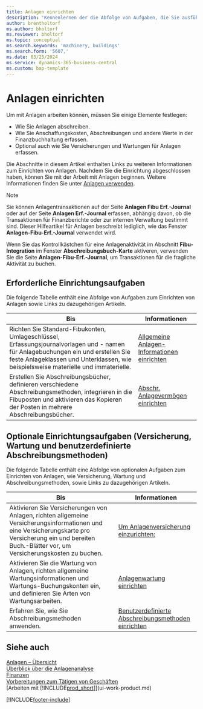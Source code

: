 ```yaml
---
title: Anlagen einrichten
description: 'Kennenlernen der die Abfolge von Aufgaben, die Sie ausführen müssen, um Anlagen einzurichten, wie Arbeitsplätze oder Gebäude.'
author: brentholtorf
ms.author: bholtorf
ms.reviewer: bholtorf
ms.topic: conceptual
ms.search.keywords: 'machinery, buildings'
ms.search.form: '5607,'
ms.date: 03/25/2024
ms.service: dynamics-365-business-central
ms.custom: bap-template
---
```

# Anlagen einrichten

Um mit Anlagen arbeiten können, müssen Sie einige Elemente festlegen:  

* Wie Sie Anlagen abschreiben.  
* Wie Sie Anschaffungskosten, Abschreibungen und andere Werte in der Finanzbuchhaltung erfassen.  
* Optional auch wie Sie Versicherungen und Wartungen für Anlagen erfassen.

Die Abschnitte in diesem Artikel enthalten Links zu weiteren Informationen zum Einrichten von Anlagen. Nachdem Sie die Einrichtung abgeschlossen haben, können Sie mit der Arbeit mit Anlagen beginnen. Weitere Informationen finden Sie unter [Anlagen verwenden](fa-manage.md).  

> [!NOTE]  
> Sie können Anlagentransaktionen auf der Seite **Anlagen Fibu Erf.-Journal** oder auf der Seite **Anlagen Erf.-Journal** erfassen, abhängig davon, ob die Transaktionen für Finanzberichte oder zur internen Verwaltung bestimmt sind. Dieser Hilfeartikel für Anlagen beschreibt lediglich, wie das Fenster **Anlagen-Fibu-Erf.-Journal** verwendet wird.  

Wenn Sie das Kontrollkästchen für eine Anlagenaktivität im Abschnitt **Fibu-Integration** im Fenster **Abschreibungsbuch-Karte** aktiveren, verwenden Sie die Seite **Anlagen-Fibu-Erf.-Journal**, um Transaktionen für die fragliche Aktivität zu buchen.

## Erforderliche Einrichtungsaufgaben

Die folgende Tabelle enthält eine Abfolge von Aufgaben zum Einrichten von Anlagen sowie Links zu dazugehörigen Artikeln.

| Bis | Informationen |
|---|---|
| Richten Sie Standard-Fibukonten, Umlageschlüssel, Erfassungsjournalvorlagen und - namen für Anlagebuchungen ein und erstellen Sie feste Anlageklassen und Unterklassen, wie beispielsweise materielle und immaterielle. |[Allgemeine Anlagen-Informationen einrichten](fa-how-setup-general.md) |
| Erstellen Sie Abschreibungsbücher, definieren verschiedene Abschreibungsmethoden, integrieren in die Fibuposten und aktivieren das Kopieren der Posten in mehrere Abschreibungsbücher. |[Abschr. Anlagevermögen einrichten](fa-how-setup-depreciation.md) |

## Optionale Einrichtungsaufgaben (Versicherung, Wartung und benutzerdefinierte Abschreibungsmethoden)

Die folgende Tabelle enthält eine Abfolge von optionalen Aufgaben zum Einrichten von Anlagen, wie Versicherung, Wartung und Abschreibungsmethoden, sowie Links zu dazugehörigen Artikeln. 

| Bis | Informationen |
|---|---|
| Aktivieren Sie Versicherungen von Anlagen, richten allgemeine Versicherungsinformationen und eine Versicherungskarte pro Versicherung ein und bereiten Buch.-Blätter vor, um Versicherungskosten zu buchen. |[Um Anlagenversicherung einzurichten:](fa-how-setup-insurance.md) |
| Aktivieren Sie die Wartung von Anlagen, richten allgemeine Wartungsinformationen und Wartungs-Buchungskonten ein, und definieren Sie Arten von Wartungsarbeiten. |[Anlagenwartung einrichten](fa-how-setup-maintenance.md) |
| Erfahren Sie, wie Sie Abschreibungsmethoden anwenden. |[Benutzerdefinierte Abschreibungsmethoden einrichten](fa-how-setup-user-defined-depreciation-method.md) |

## Siehe auch 

[Anlagen – Übersicht](fa-manage.md)  
[Überblick über die Anlagenanalyse](fa-analytics-overview.md)   
[Finanzen](finance.md)  
[Vorbereitungen zum Tätigen von Geschäften](ui-get-ready-business.md)  
[Arbeiten mit [!INCLUDE[prod_short](includes/prod_short.md)]](ui-work-product.md)

[!INCLUDE[footer-include](includes/footer-banner.md)]
